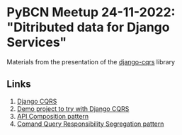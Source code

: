 # PyBCN Meetup 24-11-2022: "Ditributed data for Django Services"

Materials from the presentation of the [django-cqrs](https://github.com/cloudblue/django-cqrs) library

## Links
1. [Django CQRS](https://github.com/cloudblue/django-cqrs)
1. [Demo project to try with Django CQRS](https://github.com/cloudblue/django-cqrs/tree/master/examples/demo_project)
1. [API Composition pattern](https://microservices.io/patterns/data/api-composition.html)
1. [Comand Query Responsibility Segregation pattern](https://microservices.io/patterns/data/cqrs.html)
